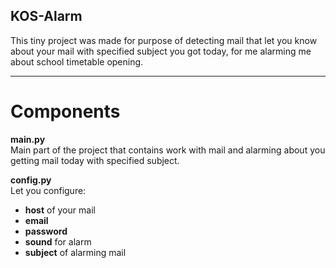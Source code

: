 ## KOS-Alarm
This tiny project was made for purpose of detecting mail that let you know about your mail with specified subject you got today, for me alarming me about school timetable opening.

---

# Components
**main.py**\
Main part of the project that contains work with mail and alarming about you getting mail today with specified subject.

**config.py**\
Let you configure:
  * **host** of your mail
  * **email**
  * **password**
  * **sound** for alarm 
  * **subject** of alarming mail
